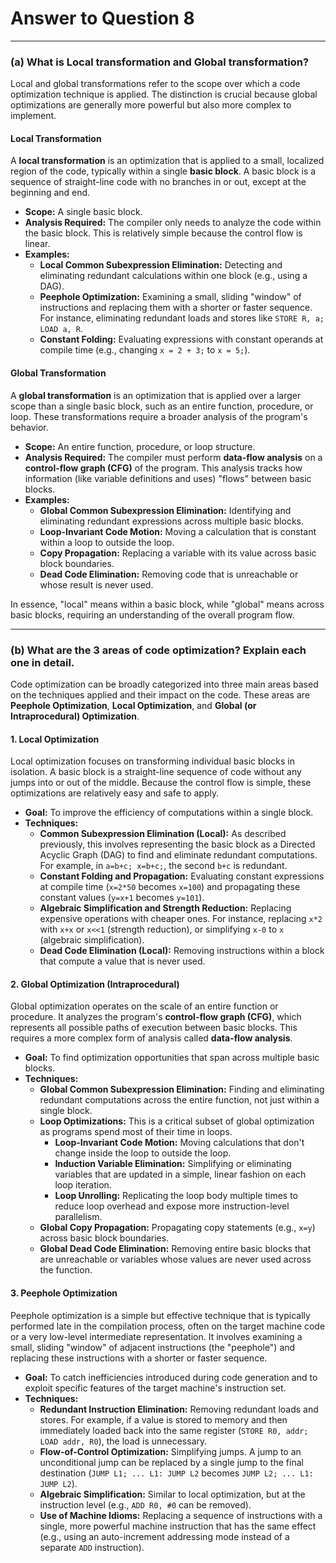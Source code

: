# Answer to Question 8

---

### (a) What is Local transformation and Global transformation?

Local and global transformations refer to the scope over which a code optimization technique is applied. The distinction is crucial because global optimizations are generally more powerful but also more complex to implement.

#### Local Transformation

A **local transformation** is an optimization that is applied to a small, localized region of the code, typically within a single **basic block**. A basic block is a sequence of straight-line code with no branches in or out, except at the beginning and end.

*   **Scope:** A single basic block.
*   **Analysis Required:** The compiler only needs to analyze the code within the basic block. This is relatively simple because the control flow is linear.
*   **Examples:**
    *   **Local Common Subexpression Elimination:** Detecting and eliminating redundant calculations within one block (e.g., using a DAG).
    *   **Peephole Optimization:** Examining a small, sliding "window" of instructions and replacing them with a shorter or faster sequence. For instance, eliminating redundant loads and stores like `STORE R, a; LOAD a, R`.
    *   **Constant Folding:** Evaluating expressions with constant operands at compile time (e.g., changing `x = 2 + 3;` to `x = 5;`).

#### Global Transformation

A **global transformation** is an optimization that is applied over a larger scope than a single basic block, such as an entire function, procedure, or loop. These transformations require a broader analysis of the program's behavior.

*   **Scope:** An entire function, procedure, or loop structure.
*   **Analysis Required:** The compiler must perform **data-flow analysis** on a **control-flow graph (CFG)** of the program. This analysis tracks how information (like variable definitions and uses) "flows" between basic blocks.
*   **Examples:**
    *   **Global Common Subexpression Elimination:** Identifying and eliminating redundant expressions across multiple basic blocks.
    *   **Loop-Invariant Code Motion:** Moving a calculation that is constant within a loop to outside the loop.
    *   **Copy Propagation:** Replacing a variable with its value across basic block boundaries.
    *   **Dead Code Elimination:** Removing code that is unreachable or whose result is never used.

In essence, "local" means within a basic block, while "global" means across basic blocks, requiring an understanding of the overall program flow.

---

### (b) What are the 3 areas of code optimization? Explain each one in detail.

Code optimization can be broadly categorized into three main areas based on the techniques applied and their impact on the code. These areas are **Peephole Optimization**, **Local Optimization**, and **Global (or Intraprocedural) Optimization**.

#### 1. Local Optimization

Local optimization focuses on transforming individual basic blocks in isolation. A basic block is a straight-line sequence of code without any jumps into or out of the middle. Because the control flow is simple, these optimizations are relatively easy and safe to apply.

*   **Goal:** To improve the efficiency of computations within a single block.
*   **Techniques:**
    *   **Common Subexpression Elimination (Local):** As described previously, this involves representing the basic block as a Directed Acyclic Graph (DAG) to find and eliminate redundant computations. For example, in `a=b+c; x=b+c;`, the second `b+c` is redundant.
    *   **Constant Folding and Propagation:** Evaluating constant expressions at compile time (`x=2*50` becomes `x=100`) and propagating these constant values (`y=x+1` becomes `y=101`).
    *   **Algebraic Simplification and Strength Reduction:** Replacing expensive operations with cheaper ones. For instance, replacing `x*2` with `x+x` or `x<<1` (strength reduction), or simplifying `x-0` to `x` (algebraic simplification).
    *   **Dead Code Elimination (Local):** Removing instructions within a block that compute a value that is never used.

#### 2. Global Optimization (Intraprocedural)

Global optimization operates on the scale of an entire function or procedure. It analyzes the program's **control-flow graph (CFG)**, which represents all possible paths of execution between basic blocks. This requires a more complex form of analysis called **data-flow analysis**.

*   **Goal:** To find optimization opportunities that span across multiple basic blocks.
*   **Techniques:**
    *   **Global Common Subexpression Elimination:** Finding and eliminating redundant computations across the entire function, not just within a single block.
    *   **Loop Optimizations:** This is a critical subset of global optimization as programs spend most of their time in loops.
        *   **Loop-Invariant Code Motion:** Moving calculations that don't change inside the loop to outside the loop.
        *   **Induction Variable Elimination:** Simplifying or eliminating variables that are updated in a simple, linear fashion on each loop iteration.
        *   **Loop Unrolling:** Replicating the loop body multiple times to reduce loop overhead and expose more instruction-level parallelism.
    *   **Global Copy Propagation:** Propagating copy statements (e.g., `x=y`) across basic block boundaries.
    *   **Global Dead Code Elimination:** Removing entire basic blocks that are unreachable or variables whose values are never used across the function.

#### 3. Peephole Optimization

Peephole optimization is a simple but effective technique that is typically performed late in the compilation process, often on the target machine code or a very low-level intermediate representation. It involves examining a small, sliding "window" of adjacent instructions (the "peephole") and replacing these instructions with a shorter or faster sequence.

*   **Goal:** To catch inefficiencies introduced during code generation and to exploit specific features of the target machine's instruction set.
*   **Techniques:**
    *   **Redundant Instruction Elimination:** Removing redundant loads and stores. For example, if a value is stored to memory and then immediately loaded back into the same register (`STORE R0, addr; LOAD addr, R0`), the load is unnecessary.
    *   **Flow-of-Control Optimization:** Simplifying jumps. A jump to an unconditional jump can be replaced by a single jump to the final destination (`JUMP L1; ... L1: JUMP L2` becomes `JUMP L2; ... L1: JUMP L2`).
    *   **Algebraic Simplification:** Similar to local optimization, but at the instruction level (e.g., `ADD R0, #0` can be removed).
    *   **Use of Machine Idioms:** Replacing a sequence of instructions with a single, more powerful machine instruction that has the same effect (e.g., using an auto-increment addressing mode instead of a separate `ADD` instruction). 